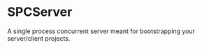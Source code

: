 # SPCServer
A single process concurrent server meant for bootstrapping your server/client projects.
